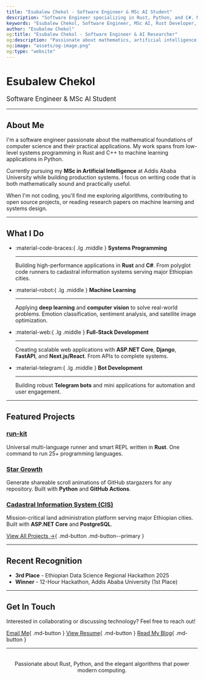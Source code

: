 ```yaml
---
title: "Esubalew Chekol - Software Engineer & MSc AI Student"
description: "Software Engineer specializing in Rust, Python, and C#. MSc AI student at Addis Ababa University. Building systems programming tools, machine learning applications, and scalable web solutions."
keywords: "Esubalew Chekol, Software Engineer, MSc AI, Rust Developer, Python Developer, Machine Learning, Systems Programming, Addis Ababa University, Full Stack Developer, Ethiopian Software Engineer"
author: "Esubalew Chekol"
og:title: "Esubalew Chekol - Software Engineer & AI Researcher"
og:description: "Passionate about mathematics, artificial intelligence, and systems programming. Building production systems in Rust, Python, and C#."
og:image: "assets/og-image.png"
og:type: "website"
---
```


# Esubalew Chekol

<p style="font-size: 1.2em; color: var(--md-primary-fg-color);">
Software Engineer & MSc AI Student
</p>

---

## About Me

I'm a software engineer passionate about the mathematical foundations of computer science and their practical applications. My work spans from low-level systems programming in Rust and C++ to machine learning applications in Python.

Currently pursuing my **MSc in Artificial Intelligence** at Addis Ababa University while building production systems. I focus on writing code that is both mathematically sound and practically useful.

When I'm not coding, you'll find me exploring algorithms, contributing to open source projects, or reading research papers on machine learning and systems design.

---

## What I Do

<div class="grid cards" markdown>

-   :material-code-braces:{ .lg .middle } **Systems Programming**

    ---

    Building high-performance applications in **Rust** and **C#**. From polyglot code runners to cadastral information systems serving major Ethiopian cities.

-   :material-robot:{ .lg .middle } **Machine Learning**

    ---

    Applying **deep learning** and **computer vision** to solve real-world problems. Emotion classification, sentiment analysis, and satellite image optimization.

-   :material-web:{ .lg .middle } **Full-Stack Development**

    ---

    Creating scalable web applications with **ASP.NET Core**, **Django**, **FastAPI**, and **Next.js/React**. From APIs to complete systems.

-   :material-telegram:{ .lg .middle } **Bot Development**

    ---

    Building robust **Telegram bots** and mini applications for automation and user engagement.

</div>

---

## Featured Projects

### [run-kit](https://github.com/Esubaalew/run)
Universal multi-language runner and smart REPL written in **Rust**. One command to run 25+ programming languages.

### [Star Growth](https://github.com/esubaalew/star-growth)
Generate shareable scroll animations of GitHub stargazers for any repository. Built with **Python** and **GitHub Actions**.

### [Cadastral Information System (CIS)](https://sawewomen.org)
Mission-critical land administration platform serving major Ethiopian cities. Built with **ASP.NET Core** and **PostgreSQL**.

[View All Projects →](projects.md){ .md-button .md-button--primary }

---

## Recent Recognition

- **3rd Place** - Ethiopian Data Science Regional Hackathon 2025
- **Winner** - 12-Hour Hackathon, Addis Ababa University (1st Place)

---

## Get In Touch

Interested in collaborating or discussing technology? Feel free to reach out!

[Email Me](mailto:esubalewchekol6@gmail.com){ .md-button }
[View Resume](resume.md){ .md-button }
[Read My Blog](blog/index.md){ .md-button }

---

<div style="text-align: center; margin-top: 2rem; color: var(--md-default-fg-color--light);">
  <p>Passionate about Rust, Python, and the elegant algorithms that power modern computing.</p>
</div>
